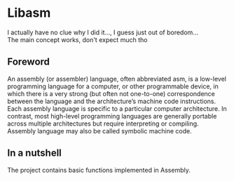 # Libasm
I actually have no clue why I did it..., I guess just out of boredom...<br />
The main concept works, don't expect much tho


## Foreword
An assembly (or assembler) language, often abbreviated asm, is a low-level programming language for a computer, or other programmable device, in which there is a very strong (but often not one-to-one) correspondence between the language and the architecture’s machine code instructions. Each assembly language is specific to a particular computer architecture. In contrast, most high-level programming languages are generally portable across multiple architectures but require interpreting or compiling. Assembly language may also be called symbolic machine code.

## In a nutshell
The project contains basic functions implemented in Assembly.
